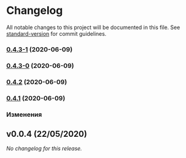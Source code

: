 # Changelog

All notable changes to this project will be documented in this file. See [standard-version](https://github.com/conventional-changelog/standard-version) for commit guidelines.

### [0.4.3-1](https://github.com/ttteam-org/frontend-configs/compare/v0.4.3-0...v0.4.3-1) (2020-06-09)

### [0.4.3-0](https://github.com/ttteam-org/frontend-configs/compare/v0.4.2...v0.4.3-0) (2020-06-09)

### [0.4.2](https://github.com/ttteam-org/frontend-configs/compare/v0.4.1...v0.4.2) (2020-06-09)

### [0.4.1](https://github.com/ttteam-org/frontend-configs/compare/v0.4.0...v0.4.1) (2020-06-09)

### Изменения

## v0.0.4 (22/05/2020)
*No changelog for this release.*
